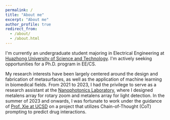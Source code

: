 ```yaml
---
permalink: /
title: "About me"
excerpt: "About me"
author_profile: true
redirect_from:
  - /about/
  - /about.html
---
```


I'm currently an undergraduate student majoring in Electrical Engineering at [Huazhong University of Science and Technology](https://www.hust.edu.cn/). I'm actively seeking opportunities for a Ph.D. program in EE/CS. 

My research interests have been largely centered around the design and fabrication of metasurfaces, as well as the application of machine learning in biomedical fields. From 2021 to 2023, I had the privilege to serve as a research assistant at the [Nanophotonics Laboratory](http://nanophotonics.oei.hust.edu.cn/), where I designed metalens array for rotary zoom and metalens array for light detection. In the summer of 2023 and onwards, I was fortunate to work under the guidance of [Prof. Xie at UCSD](https://pengtaoxie.github.io/) on a project that utilizes Chain-of-Thought (CoT) prompting to predict drug interactions.
